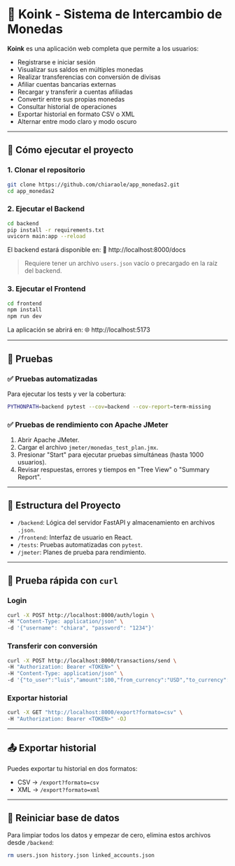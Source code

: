 
# 💱 Koink - Sistema de Intercambio de Monedas

**Koink** es una aplicación web completa que permite a los usuarios:

- Registrarse e iniciar sesión
- Visualizar sus saldos en múltiples monedas
- Realizar transferencias con conversión de divisas
- Afiliar cuentas bancarias externas
- Recargar y transferir a cuentas afiliadas
- Convertir entre sus propias monedas
- Consultar historial de operaciones
- Exportar historial en formato CSV o XML
- Alternar entre modo claro y modo oscuro

---

## 🚀 Cómo ejecutar el proyecto

### 1. Clonar el repositorio

```bash
git clone https://github.com/chiaraole/app_monedas2.git
cd app_monedas2
```

### 2. Ejecutar el Backend

```bash
cd backend
pip install -r requirements.txt
uvicorn main:app --reload
```

El backend estará disponible en:
📎 http://localhost:8000/docs

> Requiere tener un archivo `users.json` vacío o precargado en la raíz del backend.

### 3. Ejecutar el Frontend

```bash
cd frontend
npm install
npm run dev
```

La aplicación se abrirá en:
🌐 http://localhost:5173

---

## 🧪 Pruebas

### ✅ Pruebas automatizadas

Para ejecutar los tests y ver la cobertura:

```bash
PYTHONPATH=backend pytest --cov=backend --cov-report=term-missing
```

### ✅ Pruebas de rendimiento con Apache JMeter

1. Abrir Apache JMeter.
2. Cargar el archivo `jmeter/monedas_test_plan.jmx`.
3. Presionar "Start" para ejecutar pruebas simultáneas (hasta 1000 usuarios).
4. Revisar respuestas, errores y tiempos en "Tree View" o "Summary Report".

---

## 🧠 Estructura del Proyecto

- `/backend`: Lógica del servidor FastAPI y almacenamiento en archivos `.json`.
- `/frontend`: Interfaz de usuario en React.
- `/tests`: Pruebas automatizadas con `pytest`.
- `/jmeter`: Planes de prueba para rendimiento.

---

## 🔐 Prueba rápida con `curl`

### Login

```bash
curl -X POST http://localhost:8000/auth/login \
-H "Content-Type: application/json" \
-d '{"username": "chiara", "password": "1234"}'
```

### Transferir con conversión

```bash
curl -X POST http://localhost:8000/transactions/send \
-H "Authorization: Bearer <TOKEN>" \
-H "Content-Type: application/json" \
-d '{"to_user":"luis","amount":100,"from_currency":"USD","to_currency":"PEN"}'
```

### Exportar historial

```bash
curl -X GET "http://localhost:8000/export?formato=csv" \
-H "Authorization: Bearer <TOKEN>" -OJ
```

---

## 📤 Exportar historial

Puedes exportar tu historial en dos formatos:
- CSV → `/export?formato=csv`
- XML → `/export?formato=xml`

---

## 🧹 Reiniciar base de datos

Para limpiar todos los datos y empezar de cero, elimina estos archivos desde `/backend`:

```bash
rm users.json history.json linked_accounts.json
```
